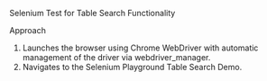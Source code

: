 Selenium Test for Table Search Functionality

Approach
1. Launches the browser using Chrome WebDriver with automatic management of the driver via webdriver_manager.
2. Navigates to the Selenium Playground Table Search Demo.
